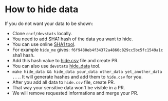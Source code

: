# How to hide data

If you do not want your data to be shown:

- Clone `cncf/devstats` locally.
- You need to add SHA1 hash of the data you want to hide.
- You can use online [SHA1 tool](http://www.sha1-online.com).
- For example `hide_me` gives: `f6f9480eb4f34372a4860c829cc5bc5fc1549a1c` sha1 hash.
- Add this hash value to [hide.csv](https://github.com/cncf/devstats/blob/master/hide/hide.csv) file and create PR.
- You can also use `devstats` [hide_data](https://github.com/cncf/devstats/blob/master/cmd/hide_data/hide_data.go) tool.
- `make hide_data && hide_data your_data other_data yet_another_data ...`. It will generate hashes and add them to `hide.csv` for you.
- After you add all data to `hide.csv` file, create PR.
- That way your sensitive data won't be visible in a PR.
- We will remove requested informations and merge your PR.
